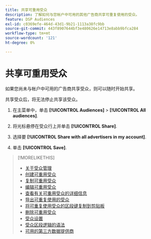 ```yaml
---
title: 共享可重用受众
description: 了解如何与您帐户中可用的其他广告商共享可重复使用的受众。
feature: DSP Audiences
exl-id: c0369efe-464d-43d1-9b21-1113a38fc9bb
source-git-commit: 443f8907644bf3e480626e14713e8abb9bfca284
workflow-type: tm+mt
source-wordcount: '121'
ht-degree: 0%

---
```


# 共享可重用受众

如果您尚未与帐户中可用的广告商共享受众，则可以随时开始共享。

共享受众后，将无法停止共享该受众。

1. 在主菜单中，单击 **[!UICONTROL Audiences]** > **[!UICONTROL All audiences]**.

1. 将光标悬停在受众行上并单击 **[!UICONTROL Share]**.

1. 选择要 **[!UICONTROL Share with all advertisers in my account]**.

1. 单击 **[!UICONTROL Save]**.

>[!MORELIKETHIS]
>
>* [关于受众管理](audience-about.md)
>* [创建可重用受众](reusable-audience-create.md)
>* [复制可重用受众](reusable-audience-duplicate.md)
>* [编辑可重用受众](reusable-audience-edit.md)
>* [查看有关可重用受众的详细信息](reusable-audience-view-details.md)
>* [导出可重复使用的受众](reusable-audience-export.md)
>* [将可重复使用受众的区段键复制到剪贴板](reusable-audience-clipboard.md)
>* [删除可重用受众](reusable-audience-delete.md)
>* [受众设置](audience-settings.md)
>* [受众区段逻辑的语法](audience-segment-logic-syntax.md)
>* [可用的第三方数据提供商](third-party-data-providers.md)

